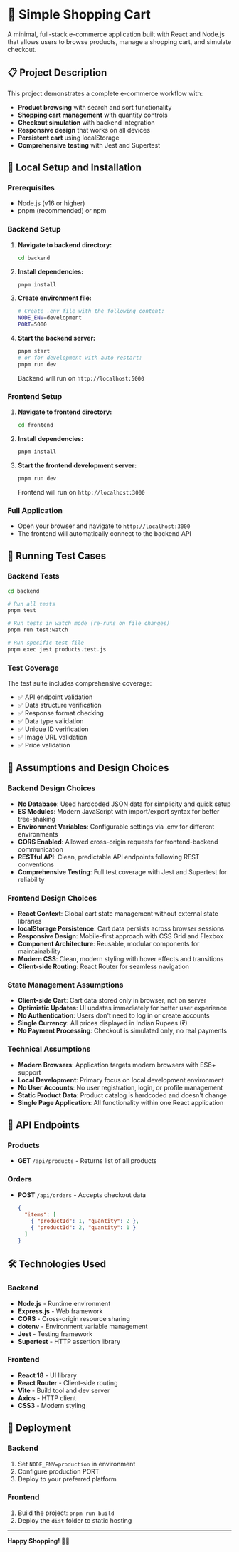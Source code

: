 # 🛒 Simple Shopping Cart

A minimal, full-stack e-commerce application built with React and Node.js that allows users to browse products, manage a shopping cart, and simulate checkout.

## 📋 Project Description

This project demonstrates a complete e-commerce workflow with:
- **Product browsing** with search and sort functionality
- **Shopping cart management** with quantity controls
- **Checkout simulation** with backend integration
- **Responsive design** that works on all devices
- **Persistent cart** using localStorage
- **Comprehensive testing** with Jest and Supertest

## 🚀 Local Setup and Installation

### Prerequisites
- Node.js (v16 or higher)
- pnpm (recommended) or npm

### Backend Setup

1. **Navigate to backend directory:**
   ```bash
   cd backend
   ```

2. **Install dependencies:**
   ```bash
   pnpm install
   ```

3. **Create environment file:**
   ```bash
   # Create .env file with the following content:
   NODE_ENV=development
   PORT=5000
   ```

4. **Start the backend server:**
   ```bash
   pnpm start
   # or for development with auto-restart:
   pnpm run dev
   ```

   Backend will run on `http://localhost:5000`

### Frontend Setup

1. **Navigate to frontend directory:**
   ```bash
   cd frontend
   ```

2. **Install dependencies:**
   ```bash
   pnpm install
   ```

3. **Start the frontend development server:**
   ```bash
   pnpm run dev
   ```

   Frontend will run on `http://localhost:3000`

### Full Application
- Open your browser and navigate to `http://localhost:3000`
- The frontend will automatically connect to the backend API

## 🧪 Running Test Cases

### Backend Tests

```bash
cd backend

# Run all tests
pnpm test

# Run tests in watch mode (re-runs on file changes)
pnpm run test:watch

# Run specific test file
pnpm exec jest products.test.js
```

### Test Coverage
The test suite includes comprehensive coverage:
- ✅ API endpoint validation
- ✅ Data structure verification  
- ✅ Response format checking
- ✅ Data type validation
- ✅ Unique ID verification
- ✅ Image URL validation
- ✅ Price validation

## 🎯 Assumptions and Design Choices

### Backend Design Choices
- **No Database**: Used hardcoded JSON data for simplicity and quick setup
- **ES Modules**: Modern JavaScript with import/export syntax for better tree-shaking
- **Environment Variables**: Configurable settings via .env for different environments
- **CORS Enabled**: Allowed cross-origin requests for frontend-backend communication
- **RESTful API**: Clean, predictable API endpoints following REST conventions
- **Comprehensive Testing**: Full test coverage with Jest and Supertest for reliability

### Frontend Design Choices
- **React Context**: Global cart state management without external state libraries
- **localStorage Persistence**: Cart data persists across browser sessions
- **Responsive Design**: Mobile-first approach with CSS Grid and Flexbox
- **Component Architecture**: Reusable, modular components for maintainability
- **Modern CSS**: Clean, modern styling with hover effects and transitions
- **Client-side Routing**: React Router for seamless navigation

### State Management Assumptions
- **Client-side Cart**: Cart data stored only in browser, not on server
- **Optimistic Updates**: UI updates immediately for better user experience
- **No Authentication**: Users don't need to log in or create accounts
- **Single Currency**: All prices displayed in Indian Rupees (₹)
- **No Payment Processing**: Checkout is simulated only, no real payments

### Technical Assumptions
- **Modern Browsers**: Application targets modern browsers with ES6+ support
- **Local Development**: Primary focus on local development environment
- **No User Accounts**: No user registration, login, or profile management
- **Static Product Data**: Product catalog is hardcoded and doesn't change
- **Single Page Application**: All functionality within one React application

## 🔧 API Endpoints

### Products
- **GET** `/api/products` - Returns list of all products

### Orders  
- **POST** `/api/orders` - Accepts checkout data
  ```json
  {
    "items": [
      { "productId": 1, "quantity": 2 },
      { "productId": 2, "quantity": 1 }
    ]
  }
  ```

## 🛠️ Technologies Used

### Backend
- **Node.js** - Runtime environment
- **Express.js** - Web framework
- **CORS** - Cross-origin resource sharing
- **dotenv** - Environment variable management
- **Jest** - Testing framework
- **Supertest** - HTTP assertion library

### Frontend
- **React 18** - UI library
- **React Router** - Client-side routing
- **Vite** - Build tool and dev server
- **Axios** - HTTP client
- **CSS3** - Modern styling

## 🚀 Deployment

### Backend
1. Set `NODE_ENV=production` in environment
2. Configure production PORT
3. Deploy to your preferred platform

### Frontend
1. Build the project: `pnpm run build`
2. Deploy the `dist` folder to static hosting

---

**Happy Shopping! 🛒✨**
